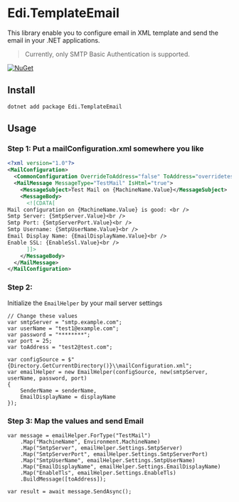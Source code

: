 Edi.TemplateEmail
===============================

This library enable you to configure email in XML template and send the email in your .NET applications.

> Currently, only SMTP Basic Authentication is supported.

[![NuGet][main-nuget-badge]][main-nuget]

[main-nuget]: https://www.nuget.org/packages/Edi.TemplateEmail/
[main-nuget-badge]: https://img.shields.io/nuget/v/Edi.TemplateEmail.svg?style=flat-square&label=nuget

## Install

```
dotnet add package Edi.TemplateEmail
```

## Usage


### Step 1: Put a mailConfiguration.xml somewhere you like

```xml
<?xml version="1.0"?>
<MailConfiguration>
  <CommonConfiguration OverrideToAddress="false" ToAddress="overridetest@test.com" />
  <MailMessage MessageType="TestMail" IsHtml="true">
    <MessageSubject>Test Mail on {MachineName.Value}</MessageSubject>
    <MessageBody>
      <![CDATA[
Mail configuration on {MachineName.Value} is good: <br />
Smtp Server: {SmtpServer.Value}<br />
Smtp Port: {SmtpServerPort.Value}<br />
Smtp Username: {SmtpUserName.Value}<br />
Email Display Name: {EmailDisplayName.Value}<br />
Enable SSL: {EnableSsl.Value}<br />
      ]]>
    </MessageBody>
  </MailMessage>
</MailConfiguration>
```

### Step 2:

Initialize the `EmailHelper` by your mail server settings

```
// Change these values
var smtpServer = "smtp.example.com";
var userName = "test1@example.com";
var password = "********";
var port = 25;
var toAddress = "test2@test.com";

var configSource = $"{Directory.GetCurrentDirectory()}\\mailConfiguration.xml";
var emailHelper = new EmailHelper(configSource, new(smtpServer, userName, password, port)
{
    SenderName = senderName,
    EmailDisplayName = displayName
});
```

### Step 3: Map the values and send Email

```
var message = emailHelper.ForType("TestMail")
    .Map("MachineName", Environment.MachineName)
    .Map("SmtpServer", emailHelper.Settings.SmtpServer)
    .Map("SmtpServerPort", emailHelper.Settings.SmtpServerPort)
    .Map("SmtpUserName", emailHelper.Settings.SmtpUserName)
    .Map("EmailDisplayName", emailHelper.Settings.EmailDisplayName)
    .Map("EnableTls", emailHelper.Settings.EnableTls)
    .BuildMessage([toAddress]);

var result = await message.SendAsync();
```
